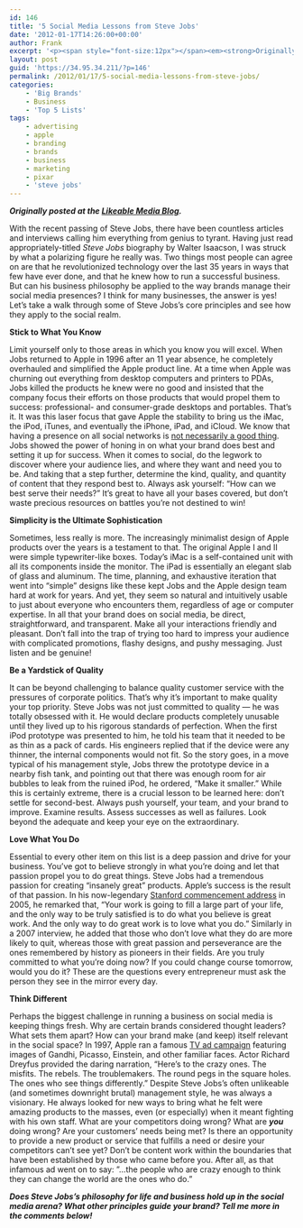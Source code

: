 ```yaml
---
id: 146
title: '5 Social Media Lessons from Steve Jobs'
date: '2012-01-17T14:26:00+00:00'
author: Frank
excerpt: '<p><span style="font-size:12px"></span><em><strong>Originally posted at the&nbsp;<a href="http://www.likeable.com/blog/2012/01/5-social-media-lessons-from-steve-jobs/">Likeable Media Blog</a>.</strong></em></p><p>With the recent passing of Steve Jobs, there have been countless articles and interviews calling him everything from genius to tyrant. Having just read appropriately-titled&nbsp;<em>Steve Jobs&nbsp;</em>biography by Walter Isaacson, I was struck by what a polarizing figure he really was. Two things most people can agree on are that he revolutionized technology over the last 35 years in ways that few have ever done, and that he knew how to run a successful business. But can his business philosophy be applied to the way brands manage their social media presences? I think for many businesses, the answer is yes! Let’s take a walk through some of Steve Jobs’s core principles and see how they apply to the social realm.</p>'
layout: post
guid: 'https://34.95.34.211/?p=146'
permalink: /2012/01/17/5-social-media-lessons-from-steve-jobs/
categories:
    - 'Big Brands'
    - Business
    - 'Top 5 Lists'
tags:
    - advertising
    - apple
    - branding
    - brands
    - business
    - marketing
    - pixar
    - 'steve jobs'
---
```


***Originally posted at the [Likeable Media Blog](http://www.likeable.com/2011/12/whats-the-deal-with-newtwitter/).***

With the recent passing of Steve Jobs, there have been countless articles and interviews calling him everything from genius to tyrant. Having just read appropriately-titled *Steve Jobs* biography by Walter Isaacson, I was struck by what a polarizing figure he really was. Two things most people can agree on are that he revolutionized technology over the last 35 years in ways that few have ever done, and that he knew how to run a successful business. But can his business philosophy be applied to the way brands manage their social media presences? I think for many businesses, the answer is yes! Let’s take a walk through some of Steve Jobs’s core principles and see how they apply to the social realm.

**Stick to What You Know**

Limit yourself only to those areas in which you know you will excel. When Jobs returned to Apple in 1996 after an 11 year absence, he completely overhauled and simplified the Apple product line. At a time when Apple was churning out everything from desktop computers and printers to PDAs, Jobs killed the products he knew were no good and insisted that the company focus their efforts on those products that would propel them to success: professional- and consumer-grade desktops and portables. That’s it. It was this laser focus that gave Apple the stability to bring us the iMac, the iPod, iTunes, and eventually the iPhone, iPad, and iCloud. We know that having a presence on all social networks is [not necessarily a good thing](http://www.likeable.com/blog/2012/01/why-having-a-presence-on-every-social-network-could-flop/). Jobs showed the power of honing in on what your brand does best and setting it up for success. When it comes to social, do the legwork to discover where your audience lies, and where they want and need you to be. And taking that a step further, determine the kind, quality, and quantity of content that they respond best to. Always ask yourself: “How can we best serve their needs?” It’s great to have all your bases covered, but don’t waste precious resources on battles you’re not destined to win!

**Simplicity is the Ultimate Sophistication**

Sometimes, less really is more. The increasingly minimalist design of Apple products over the years is a testament to that. The original Apple I and II were simple typewriter-like boxes. Today’s iMac is a self-contained unit with all its components inside the monitor. The iPad is essentially an elegant slab of glass and aluminum. The time, planning, and exhaustive iteration that went into “simple” designs like these kept Jobs and the Apple design team hard at work for years. And yet, they seem so natural and intuitively usable to just about everyone who encounters them, regardless of age or computer expertise. In all that your brand does on social media, be direct, straightforward, and transparent. Make all your interactions friendly and pleasant. Don’t fall into the trap of trying too hard to impress your audience with complicated promotions, flashy designs, and pushy messaging. Just listen and be genuine!

**Be a Yardstick of Quality**

It can be beyond challenging to balance quality customer service with the pressures of corporate politics. That’s why it’s important to make quality your top priority. Steve Jobs was not just committed to quality — he was totally obsessed with it. He would declare products completely unusable until they lived up to his rigorous standards of perfection. When the first iPod prototype was presented to him, he told his team that it needed to be as thin as a pack of cards. His engineers replied that if the device were any thinner, the internal components would not fit. So the story goes, in a move typical of his management style, Jobs threw the prototype device in a nearby fish tank, and pointing out that there was enough room for air bubbles to leak from the ruined iPod, he ordered, “Make it smaller.” While this is certainly extreme, there is a crucial lesson to be learned here: don’t settle for second-best. Always push yourself, your team, and your brand to improve. Examine results. Assess successes as well as failures. Look beyond the adequate and keep your eye on the extraordinary.

**Love What You Do**

Essential to every other item on this list is a deep passion and drive for your business. You’ve got to believe strongly in what you’re doing and let that passion propel you to do great things. Steve Jobs had a tremendous passion for creating “insanely great” products. Apple’s success is the result of that passion. In his now-legendary [Stanford commencement address](http://www.youtube.com/watch?feature=player_embedded&v=UF8uR6Z6KLc) in 2005, he remarked that, “Your work is going to fill a large part of your life, and the only way to be truly satisfied is to do what you believe is great work. And the only way to do great work is to love what you do.” Similarly in a 2007 interview, he added that those who don’t love what they do are more likely to quit, whereas those with great passion and perseverance are the ones remembered by history as pioneers in their fields. Are you truly committed to what you’re doing now? If you could change course tomorrow, would you do it? These are the questions every entrepreneur must ask the person they see in the mirror every day.

**Think Different**

Perhaps the biggest challenge in running a business on social media is keeping things fresh. Why are certain brands considered thought leaders? What sets them apart? How can your brand make (and keep) itself relevant in the social space? In 1997, Apple ran a famous [TV ad campaign](http://www.youtube.com/watch?v=dX9GTUMh490) featuring images of Gandhi, Picasso, Einstein, and other familiar faces. Actor Richard Dreyfus provided the daring narration, “Here’s to the crazy ones. The misfits. The rebels. The troublemakers. The round pegs in the square holes. The ones who see things differently.” Despite Steve Jobs’s often unlikeable (and sometimes downright brutal) management style, he was always a visionary. He always looked for new ways to bring what he felt were amazing products to the masses, even (or especially) when it meant fighting with his own staff. What are your competitors doing wrong? What are ***you*** doing wrong? Are your customers’ needs being met? Is there an opportunity to provide a new product or service that fulfills a need or desire your competitors can’t see yet? Don’t be content work within the boundaries that have been established by those who came before you. After all, as that infamous ad went on to say: ”…the people who are crazy enough to think they can change the world are the ones who do.”

***Does Steve Jobs’s philosophy for life and business hold up in the social media arena? What other principles guide your brand? Tell me more in the comments below!***
